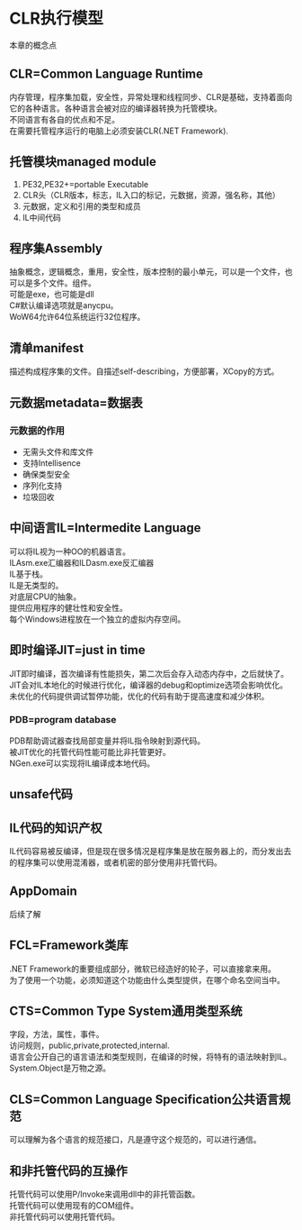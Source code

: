 # CLR执行模型
本章的概念点

## CLR=Common Language Runtime
内存管理，程序集加载，安全性，异常处理和线程同步、CLR是基础，支持着面向它的各种语言。各种语言会被对应的编译器转换为托管模块。    
不同语言有各自的优点和不足。  
在需要托管程序运行的电脑上必须安装CLR(.NET Framework).

## 托管模块managed module
1. PE32,PE32+=portable Executable
2. CLR头（CLR版本，标志，IL入口的标记，元数据，资源，强名称，其他）
3. 元数据，定义和引用的类型和成员
4. IL中间代码

## 程序集Assembly
抽象概念，逻辑概念，重用，安全性，版本控制的最小单元，可以是一个文件，也可以是多个文件。组件。  
可能是exe，也可能是dll  
C#默认编译选项就是anycpu。  
WoW64允许64位系统运行32位程序。

## 清单manifest
描述构成程序集的文件。自描述self-describing，方便部署，XCopy的方式。
## 元数据metadata=数据表
### 元数据的作用
* 无需头文件和库文件
* 支持Intellisence
* 确保类型安全
* 序列化支持
* 垃圾回收

## 中间语言IL=Intermedite Language
可以将IL视为一种OO的机器语言。  
ILAsm.exe汇编器和ILDasm.exe反汇编器  
IL基于栈。  
IL是无类型的。  
对底层CPU的抽象。  
提供应用程序的健壮性和安全性。  
每个Windows进程放在一个独立的虚拟内存空间。  

## 即时编译JIT=just in time
JIT即时编译，首次编译有性能损失，第二次后会存入动态内存中，之后就快了。  
JIT会对IL本地化的时候进行优化，编译器的debug和optimize选项会影响优化。未优化的代码提供调试暂停功能，优化的代码有助于提高速度和减少体积。  
### PDB=program database
PDB帮助调试器查找局部变量并将IL指令映射到源代码。  
被JIT优化的托管代码性能可能比非托管更好。  
NGen.exe可以实现将IL编译成本地代码。  

## unsafe代码
## IL代码的知识产权
IL代码容易被反编译，但是现在很多情况是程序集是放在服务器上的，而分发出去的程序集可以使用混淆器，或者机密的部分使用非托管代码。
## AppDomain
后续了解
## FCL=Framework类库
.NET Framework的重要组成部分，微软已经造好的轮子，可以直接拿来用。  
为了使用一个功能，必须知道这个功能由什么类型提供，在哪个命名空间当中。  

## CTS=Common Type System通用类型系统
字段，方法，属性，事件。  
访问规则，public,private,protected,internal.  
语言会公开自己的语言语法和类型规则，在编译的时候，将特有的语法映射到IL。  
System.Object是万物之源。  
## CLS=Common Language Specification公共语言规范
可以理解为各个语言的规范接口，凡是遵守这个规范的，可以进行通信。  
## 和非托管代码的互操作
托管代码可以使用P/Invoke来调用dll中的非托管函数。  
托管代码可以使用现有的COM组件。  
非托管代码可以使用托管代码。  

